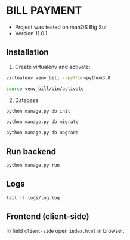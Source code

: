 # BILL PAYMENT

* Project was tested on manOS Big Sur 
* Version 11.0.1

## Installation
1. Create virtualenv and activate:
```bash
virtualenv venv_bill --python=python3.8

source venv_bill/bin/activate
```

2. Database
```bash
python manage.py db init

python manage.py db migrate

python manage.py db upgrade
```

## Run backend
```bash
python manage.py run
```

## Logs
```bash
tail -f logs/log.log 
```

## Frontend (client-side)
In field ``client-side`` open ``index.html`` in browser.
